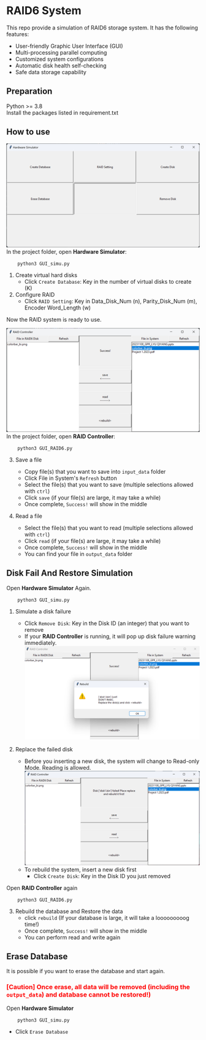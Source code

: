 # RAID6 System

This repo provide a simulation of RAID6 storage system. It has the following features:
- User-friendly Graphic User Interface (GUI)
- Multi-processing parallel computing
- Customized system configurations
- Automatic disk health self-checking
- Safe data storage capability

## Preparation
Python >= 3.8 \
Install the packages listed in requirement.txt

## How to use
![hardware](figure/hardware_simu.png)
In the project folder, open **Hardware Simulator**:

        python3 GUI_simu.py

1. Create virtual hard disks
    - Click `Create Database`: Key in the number of virtual disks to create (K)
2. Configure RAID
    - Click `RAID Setting`: Key in Data_Disk_Num (n), Parity_Disk_Num (m), Encoder Word_Length (w)

Now the RAID system is ready to use.

![software](figure/gui.png)
In the project folder, open **RAID Controller**:

        python3 GUI_RAID6.py

3. Save a file
    - Copy file(s) that you want to save into `input_data` folder
    - Click File in System's `Refresh` button
    - Select the file(s) that you want to save (multiple selections allowed with `ctrl`)
    - Click `save` (if your file(s) are large, it may take a while)
    - Once complete, `Success!` will show in the middle

4. Read a file
    - Select the file(s) that you want to read (multiple selections allowed with `ctrl`)
    - Click `read` (if your file(s) are large, it may take a while)
    - Once complete, `Success!` will show in the middle
    - You can find your file in `output_data` folder

## Disk Fail And Restore Simulation
Open **Hardware Simulator** Again.

        python3 GUI_simu.py

1. Simulate a disk failure
    - Click `Remove Disk`: Key in the Disk ID (an integer) that you want to remove
    - If your **RAID Controller** is running, it will pop up disk failure warning immediately.
    ![fail](figure/fail_detection.png)

2. Replace the failed disk
    - Before you inserting a new disk, the system will change to Read-only Mode. Reading is allowed.
    ![read-only](figure/read_only_mode.png)
    - To rebuild the system, insert a new disk first
        - Click `Create Disk`: Key in the Disk ID you just removed

Open **RAID Controller** again

        python3 GUI_RAID6.py

3. Rebuild the database and Restore the data
    - click `rebuild` (If your database is large, it will take a looooooooog time!)
    - Once complete, `Success!` will show in the middle
    - You can perform read and write again

## Erase Database
It is possible if you want to erase the database and start again.

### <span style="color:red">[Caution] Once erase, all data will be removed (including the `output_data`) and database cannot be restored!)</span>

Open **Hardware Simulator**

        python3 GUI_simu.py


- Click `Erase Database`